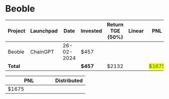 # Beoble



<table data-full-width="true"><thead><tr><th width="152">Project</th><th width="138">Launchpad</th><th width="132">Date</th><th width="133">Invested</th><th>Return TGE (50%)</th><th>Linear</th><th>PNL</th></tr></thead><tbody><tr><td>Beoble</td><td>ChainGPT</td><td>26-02-2024</td><td>$457</td><td></td><td></td><td></td></tr><tr><td><strong>Total</strong></td><td></td><td></td><td><strong>$457</strong></td><td>$2132</td><td></td><td><mark style="color:green;">$1675</mark></td></tr></tbody></table>

<table data-full-width="true"><thead><tr><th width="135">PNL</th><th>Distributed</th></tr></thead><tbody><tr><td>$1675</td><td></td></tr></tbody></table>
